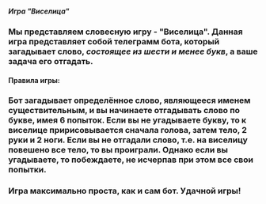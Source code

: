 ##### Игра "Виселица"

### Мы представляем словесную игру - **"Виселица"**. Данная игра представляет собой телеграмм бота, который загадывает слово, *состоящее из шести и менее букв*, а ваше задача его **отгадать**.

#### Правила игры:

### Бот загадывает определённое слово, являющееся **именем существительным**, и вы начинаете отгадывать слово по букве, имея **6 попыток**. Если вы не угадываете букву, то к виселице пририсовывается сначала голова, затем тело, 2 руки и 2 ноги. Если вы не отгадали слово, т.е. на виселицу повешено все тело, то вы проиграли. Однако если вы угадываете, то побеждаете, не исчерпав при этом все свои попытки. 

### Игра максимально проста, как и сам бот. Удачной игры!
